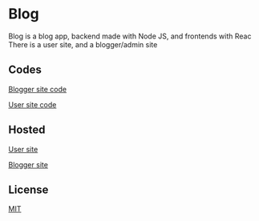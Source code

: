 # Blog

Blog is a blog app, backend made with Node JS, and frontends with Reac
There is a user site, and a blogger/admin site

## Codes

[Blogger site code](https://github.com/nima-m-git/blog-blogger-frontend)

[User site code](https://github.com/nima-m-git/blog-user-frontend)

## Hosted

[User site](https://thawing-sierra-41526.herokuapp.com/)

[Blogger site](https://desolate-headland-75993.herokuapp.com/)

## License

[MIT](https://choosealicense.com/licenses/mit/)
